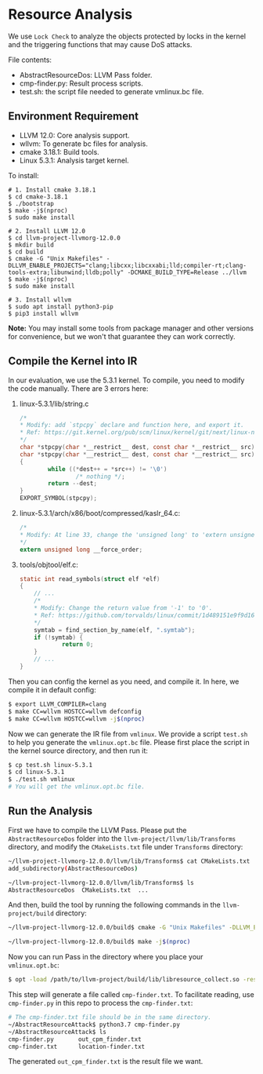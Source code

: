 # Resource Analysis
We use `Lock Check` to analyze the objects protected by locks in the kernel and the triggering functions that may cause DoS attacks.

File contents:
- AbstractResourceDos: LLVM Pass folder.
- cmp-finder.py: Result process scripts.
- test.sh: the script file needed to generate vmlinux.bc file.

## Environment Requirement
- LLVM 12.0: Core analysis support.
- wllvm: To generate bc files for analysis.
- cmake 3.18.1: Build tools.
- Linux 5.3.1: Analysis target kernel.


To install:
```shell
# 1. Install cmake 3.18.1
$ cd cmake-3.18.1
$ ./bootstrap
$ make -j$(nproc)
$ sudo make install

# 2. Install LLVM 12.0
$ cd llvm-project-llvmorg-12.0.0
$ mkdir build
$ cd build
$ cmake -G "Unix Makefiles" -DLLVM_ENABLE_PROJECTS="clang;libcxx;libcxxabi;lld;compiler-rt;clang-tools-extra;libunwind;lldb;polly" -DCMAKE_BUILD_TYPE=Release ../llvm
$ make -j$(nproc)
$ sudo make install

# 3. Install wllvm
$ sudo apt install python3-pip
$ pip3 install wllvm
```

**Note:** You may install some tools from package manager and other versions for convenience, but we won't that guarantee they can work correctly.


## Compile the Kernel into IR
In our evaluation, we use the 5.3.1 kernel. To compile, you need to modify the code manually. There are 3 errors here:
1. linux-5.3.1/lib/string.c
    ```c
    /*
    * Modify: add `stpcpy` declare and function here, and export it.
    * Ref: https://git.kernel.org/pub/scm/linux/kernel/git/next/linux-next.git/commit/?id=5934637641c863cc2c1765a0d01c5b6f53ecc4fc
    */
    char *stpcpy(char *__restrict__ dest, const char *__restrict__ src);
    char *stpcpy(char *__restrict__ dest, const char *__restrict__ src)
    {
            while ((*dest++ = *src++) != '\0')
                    /* nothing */;
            return --dest;
    }
    EXPORT_SYMBOL(stpcpy);
    ```

2. linux-5.3.1/arch/x86/boot/compressed/kaslr_64.c:
    ```c
    /*
    * Modify: At line 33, change the 'unsigned long' to 'extern unsigned long'.
    */
    extern unsigned long __force_order;
    ```

3. tools/objtool/elf.c:
    ```c
    static int read_symbols(struct elf *elf)
    {
        // ...
        /*
        * Modify: Change the return value from '-1' to '0'.
        * Ref: https://github.com/torvalds/linux/commit/1d489151e9f9d1647110277ff77282fe4d96d09b.patch
        */
        symtab = find_section_by_name(elf, ".symtab");
        if (!symtab) {
                return 0;
        }
        // ...
    }
    ```

Then you can config the kernel as you need, and compile it. In here, we compile it in default config:
```bash
$ export LLVM_COMPILER=clang
$ make CC=wllvm HOSTCC=wllvm defconfig
$ make CC=wllvm HOSTCC=wllvm -j$(nproc)
```

Now we can generate the IR file from `vmlinux`. We provide a script `test.sh` to help you generate the `vmlinux.opt.bc` file. Please first place the script in the kernel source directory, and then run it:
```bash
$ cp test.sh linux-5.3.1
$ cd linux-5.3.1
$ ./test.sh vmlinux
# You will get the vmlinux.opt.bc file.
```

## Run the Analysis
First we have to compile the LLVM Pass.
Please put the `AbstractResourceDos` folder into the `llvm-project/llvm/lib/Transforms` directory, and modify the `CMakeLists.txt` file under `Transforms` directory:
```bash
~/llvm-project-llvmorg-12.0.0/llvm/lib/Transforms$ cat CMakeLists.txt | grep Abstract
add_subdirectory(AbstractResourceDos)

~/llvm-project-llvmorg-12.0.0/llvm/lib/Transforms$ ls
AbstractResourceDos  CMakeLists.txt  ...
```
And then, build the tool by running the following commands in the `llvm-project/build` directory:
```bash
~/llvm-project-llvmorg-12.0.0/build$ cmake -G "Unix Makefiles" -DLLVM_ENABLE_PROJECTS="clang;libcxx;libcxxabi;lld;compiler-rt;clang-tools-extra;libunwind;lldb;polly" -DCMAKE_BUILD_TYPE=Release ../llvm

~/llvm-project-llvmorg-12.0.0/build$ make -j$(nproc)
```
Now you can run Pass in the directory where you place your `vmlinux.opt.bc`:
```bash
$ opt -load /path/to/llvm-project/build/lib/libresource_collect.so -resourcecollect -gatlin < vmlinux.opt.bc
```

This step will generate a file called `cmp-finder.txt`. To facilitate reading, use `cmp-finder.py` in this repo to process the `cmp-finder.txt`:
``` bash
# The cmp-finder.txt file should be in the same directory.
~/AbstractResourceAttack$ python3.7 cmp-finder.py
~/AbstractResourceAttack$ ls
cmp-finder.py       out_cpm_finder.txt
cmp-finder.txt      location-finder.txt
```

The generated `out_cpm_finder.txt` is the result file we want.